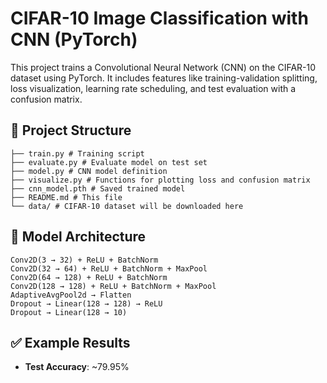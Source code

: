 # CIFAR-10 Image Classification with CNN (PyTorch)

This project trains a Convolutional Neural Network (CNN) on the CIFAR-10 dataset using PyTorch. It includes features like training-validation splitting, loss visualization, learning rate scheduling, and test evaluation with a confusion matrix.

## 📁 Project Structure
```
├── train.py # Training script
├── evaluate.py # Evaluate model on test set
├── model.py # CNN model definition
├── visualize.py # Functions for plotting loss and confusion matrix
├── cnn_model.pth # Saved trained model
├── README.md # This file
└── data/ # CIFAR-10 dataset will be downloaded here
```

## 🧠 Model Architecture
```
Conv2D(3 → 32) + ReLU + BatchNorm
Conv2D(32 → 64) + ReLU + BatchNorm + MaxPool
Conv2D(64 → 128) + ReLU + BatchNorm
Conv2D(128 → 128) + ReLU + BatchNorm + MaxPool
AdaptiveAvgPool2d → Flatten
Dropout → Linear(128 → 128) → ReLU
Dropout → Linear(128 → 10)
```
## ✅ Example Results

- **Test Accuracy**: ~79.95%


